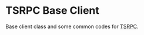 # TSRPC Base Client

Base client class and some common codes for [TSRPC](https://github.com/k8w/tsrpc).
